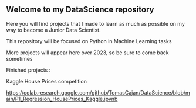 ## Welcome to my DataScience repository

Here you will find projects that I made to learn as much as possible on my way to become a Junior Data Scientist.

This repository will be focused on Python in Machine Learning tasks

More projects will appear here over 2023, so be sure to come back sometimes

Finished projects :

Kaggle House Prices competition 

https://colab.research.google.com/github/TomasCajan/DataScience/blob/main/P1_Regression_HousePrices_Kaggle.ipynb
